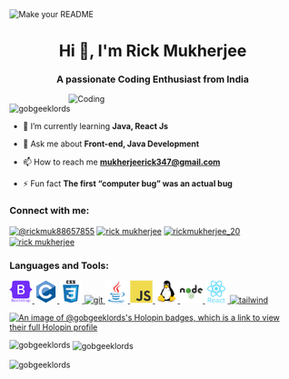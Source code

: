 <img width="1834" alt="Make your README" src="https://github.com/GobGeeklords/GobGeeklords/assets/110241119/491ded42-4f42-4ee2-a87e-e5ea1ca880cd">

<h1 align="center">Hi 👋, I'm Rick Mukherjee</h1>
<h3 align="center">A passionate Coding Enthusiast from India</h3>
<img align="right" alt="Coding" width="400" src="https://cdn.dribbble.com/users/1162077/screenshots/3848914/programmer.gif">



<p align="left"> <img src="https://komarev.com/ghpvc/?username=gobgeeklords&label=Profile%20views&color=0e75b6&style=flat" alt="gobgeeklords" /> </p>

- 🌱 I’m currently learning **Java, React Js**

- 💬 Ask me about **Front-end, Java Development**

- 📫 How to reach me **mukherjeerick347@gmail.com**

- ⚡ Fun fact **The first “computer bug” was an actual bug**

<h3 align="left">Connect with me:</h3>
<p align="left">
<a href="https://twitter.com/@rickmuk88657855" target="blank"><img align="center" src="https://raw.githubusercontent.com/rahuldkjain/github-profile-readme-generator/master/src/images/icons/Social/twitter.svg" alt="@rickmuk88657855" height="30" width="40" /></a>
<a href="https://linkedin.com/in/rick mukherjee" target="blank"><img align="center" src="https://raw.githubusercontent.com/rahuldkjain/github-profile-readme-generator/master/src/images/icons/Social/linked-in-alt.svg" alt="rick mukherjee" height="30" width="40" /></a>
<a href="https://instagram.com/rickmukherjee_20" target="blank"><img align="center" src="https://raw.githubusercontent.com/rahuldkjain/github-profile-readme-generator/master/src/images/icons/Social/instagram.svg" alt="rickmukherjee_20" height="30" width="40" /></a>
<a href="https://www.leetcode.com/rick mukherjee" target="blank"><img align="center" src="https://raw.githubusercontent.com/rahuldkjain/github-profile-readme-generator/master/src/images/icons/Social/leet-code.svg" alt="rick mukherjee" height="30" width="40" /></a>
</p>

<h3 align="left">Languages and Tools:</h3>
<p align="left"> <a href="https://getbootstrap.com" target="_blank" rel="noreferrer"> <img src="https://raw.githubusercontent.com/devicons/devicon/master/icons/bootstrap/bootstrap-plain-wordmark.svg" alt="bootstrap" width="40" height="40"/> </a> <a href="https://www.cprogramming.com/" target="_blank" rel="noreferrer"> <img src="https://raw.githubusercontent.com/devicons/devicon/master/icons/c/c-original.svg" alt="c" width="40" height="40"/> </a> <a href="https://www.w3schools.com/css/" target="_blank" rel="noreferrer"> <img src="https://raw.githubusercontent.com/devicons/devicon/master/icons/css3/css3-original-wordmark.svg" alt="css3" width="40" height="40"/> </a> <a href="https://git-scm.com/" target="_blank" rel="noreferrer"> <img src="https://www.vectorlogo.zone/logos/git-scm/git-scm-icon.svg" alt="git" width="40" height="40"/> </a> <a href="https://www.java.com" target="_blank" rel="noreferrer"> <img src="https://raw.githubusercontent.com/devicons/devicon/master/icons/java/java-original.svg" alt="java" width="40" height="40"/> </a> <a href="https://developer.mozilla.org/en-US/docs/Web/JavaScript" target="_blank" rel="noreferrer"> <img src="https://raw.githubusercontent.com/devicons/devicon/master/icons/javascript/javascript-original.svg" alt="javascript" width="40" height="40"/> </a> <a href="https://www.linux.org/" target="_blank" rel="noreferrer"> <img src="https://raw.githubusercontent.com/devicons/devicon/master/icons/linux/linux-original.svg" alt="linux" width="40" height="40"/> </a> <a href="https://nodejs.org" target="_blank" rel="noreferrer"> <img src="https://raw.githubusercontent.com/devicons/devicon/master/icons/nodejs/nodejs-original-wordmark.svg" alt="nodejs" width="40" height="40"/> </a> <a href="https://reactjs.org/" target="_blank" rel="noreferrer"> <img src="https://raw.githubusercontent.com/devicons/devicon/master/icons/react/react-original-wordmark.svg" alt="react" width="40" height="40"/> </a> <a href="https://tailwindcss.com/" target="_blank" rel="noreferrer"> <img src="https://www.vectorlogo.zone/logos/tailwindcss/tailwindcss-icon.svg" alt="tailwind" width="40" height="40"/> </a> </p>


[![An image of @gobgeeklords's Holopin badges, which is a link to view their full Holopin profile](https://holopin.me/gobgeeklords)](https://holopin.io/@gobgeeklords)

<p><img align="left" src="https://github-readme-stats.vercel.app/api/top-langs?username=gobgeeklords&show_icons=true&locale=en&layout=compact" alt="gobgeeklords" /></p>

<p>&nbsp;<img align="center" src="https://github-readme-stats.vercel.app/api?username=gobgeeklords&show_icons=true&locale=en" alt="gobgeeklords" /></p>

<p><img align="center" src="https://github-readme-streak-stats.herokuapp.com/?user=gobgeeklords&" alt="gobgeeklords" /></p>
